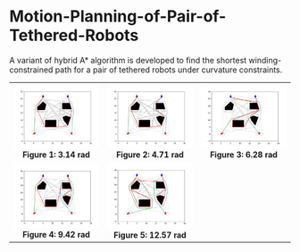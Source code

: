 # Motion-Planning-of-Pair-of-Tethered-Robots
A variant of hybrid A* algorithm is developed to find the shortest winding- constrained path for a pair of tethered robots under curvature constraints. 

<table align="center">
  <tr>
    <td align="center">
      <img src="Simulation2/3.14.png" alt="Figure 1" width="200" style="border: none;"><br>
      <b>Figure 1: 3.14 rad</b>
    </td>
    <td align="center">
      <img src="Simulation2/4.71.png" alt="Figure 2" width="200" style="border: none;"><br>
      <b>Figure 2: 4.71 rad</b>
    </td>
    <td align="center">
      <img src="Simulation2/6.28.png" alt="Figure 3" width="200" style="border: none;"><br>
      <b>Figure 3: 6.28 rad</b>
    </td>
  </tr>
    <tr>
    <td align="center">
        <img src="Simulation2/9.42.png" alt="Figure 4" width="200" style="border: none;"><br>
        <b>Figure 4: 9.42 rad</b>
    </td>
    <td align="center">
        <img src="Simulation2/12.57.png" alt="Figure 5" width="200" style="border: none;"><br>
        <b>Figure 5: 12.57 rad</b>
    </td>
    <!-- <td align="center" style="background-color: transparent; border: none;"></td> -->
    </tr>


</table>





